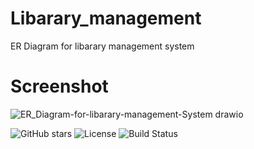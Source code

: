 # Libarary_management
ER Diagram for libarary management system
# Screenshot
![ER_Diagram-for-libarary-management-System drawio](https://github.com/user-attachments/assets/c82dbfa4-a15b-429f-ae80-7ffcc8320aea)

![GitHub stars](https://img.shields.io/github/stars/hussaini021/repo?style=social)
![License](https://img.shields.io/badge/License-MIT-blue)
![Build Status](https://img.shields.io/github/actions/workflow/status/hussaini021/repo/build.yml)  
